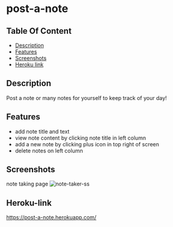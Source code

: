 # post-a-note
## Table Of Content
- [Description](#description)
- [Features](#features)
- [Screenshots](#screenshots)
- [Heroku link](#heroku-link)

## Description 
Post a note or many notes for yourself to keep track of your day!

## Features
- add note title and text
- view note content by clicking note title in left column
- add a new note by clicking plus icon in top right of screen
- delete notes on left column

## Screenshots
note taking page
![note-taker-ss](https://user-images.githubusercontent.com/98061516/168917085-b9f58762-b457-45c2-989a-8359ac03fbed.png)

## Heroku-link
https://post-a-note.herokuapp.com/
